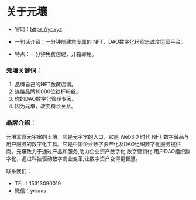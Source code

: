 # 关于元壤

- 官网：https://yr.xyz

- 一句话介绍：一分钟创建您专属的 NFT、DAO数字化粉丝忠诚度运营平台。

- 特点：一分钟免费创建，开箱即用。

### 元壤关键词：
1. 品牌自己的NFT数藏店铺。
2. 连接品牌10000位铁杆粉丝。
3. 你的DAO数字化管理专家。
4. 因为元壤，改变粉丝关系。

### 品牌介绍：

元壤寓意元宇宙的土壤，它是元宇宙的入口，它是 Web3.0 时代 NFT 数字藏品与用户服务的数字化工具。它是中国企业数字资产化及DAO组织数字化服务提供商。元壤致力于通过产品和服务,助力企业资产数字化,数字营销化,用户DAO组织数字化，通过科技驱动数字商业变革,让数字资产变得更智慧。

联系我们：
- TEL：15313090019
- 微信：yrsaas
